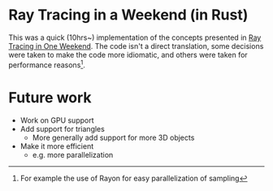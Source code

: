 # Ray Tracing in a Weekend (in Rust)
This was a quick (10hrs~) implementation of the concepts presented in [Ray Tracing in One Weekend](https://raytracing.github.io/books/RayTracingInOneWeekend.html). The code isn't a direct translation, some decisions were taken to make the code more idiomatic, and others were taken for performance reasons[^1].

# Future work
- Work on GPU support
- Add support for triangles
  - More generally add support for more 3D objects
- Make it more efficient
  - e.g. more parallelization


[^1]: For example the use of Rayon for easy parallelization of sampling

